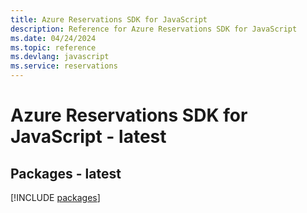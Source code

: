 ```yaml
---
title: Azure Reservations SDK for JavaScript
description: Reference for Azure Reservations SDK for JavaScript
ms.date: 04/24/2024
ms.topic: reference
ms.devlang: javascript
ms.service: reservations
---
```

# Azure Reservations SDK for JavaScript - latest
## Packages - latest
[!INCLUDE [packages](reservations-index.md)]